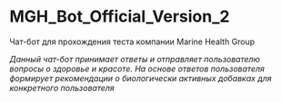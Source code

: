 # MGH_Bot_Official_Version_2

Чат-бот для прохождения теста компании Marine Health Group

_Данный чат-бот принимает ответы и отправляет пользователю вопросы о здоровье и красоте. На основе ответов пользователя формирует рекомендации о биологически активных добавках для конкретного пользователя_
